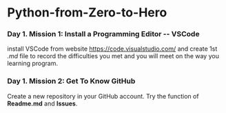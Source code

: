# Python-from-Zero-to-Hero
### Day 1. Mission 1: Install a Programming Editor -- VSCode 
install VSCode from website https://code.visualstudio.com/ and create 1st *.md* file to record the difficulties you met and you will meet on the way you learning program.

### Day 1. Mission 2: Get To Know GitHub
Create a new repository in your GitHub account. Try the function of **Readme.md** and **Issues**.
